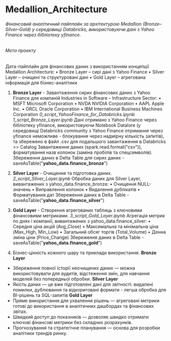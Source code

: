# Medallion_Architecture

###### Фінансовий аналітичний пайплайн за архітектурою Medallion (Bronze–Silver–Gold) у середовищі Databricks, використовуючи дані з Yahoo Finance через бібліотеку yfinance.

###### Мета проекту
Дата-пайплайн для фінансових даних з використанням концепції Medallion Architecture:
•	Bronze Layer – сирі дані з Yahoo Finance
•	Silver Layer – очищені та структуровані дані
•	Gold Layer – агрегована інформація для бізнес-аналітики

1.	**Bronze Layer** - Завантаження сирих фінансових даних з Yahoo Finance для компаній Industries in Software – Infrastructure Sector:
•	MSFT Microsoft Corporation
•	NVDA NVIDIA Corporation
•	AAPL Apple Inc.
•	ORCL Oracle Corporation
•	IBM International Business Machines Corporation
_0_script_YahooFinance_for_Databricks.ipynb_
_1_script_Bronze_Layer.ipynb_
Дані отримано з Yahoo Finance через бібліотеку yfinance, використовуючи Notebook Datalore (у середовищі Databricks community з Yahoo Finance
отримання через yfinance неможливе - блокування через надмірну кількість запитів), та збережено в файл .csv для подальшого завантаження в
Databricks >> Catalog
Завантаження даних (spark.read.format("csv")), форматування назв колонок (заміна пробілів та спецсимволів).
Збереження даних в Delta Table для сирих даних - saveAsTable("**yahoo_data.finance_bronze**")

2.	**Silver Layer** - Очищення та підготовка даних.
_2_script_Silver_Layer.ipynb_
Обробка даних для Silver Layer, вивантажених з yahoo_data.finance_bronze:
•	Очищення NULL-значень
•	Виправлення колонок
•	Видалення дублікатів
•	Форматування дат
Збереження даних в Delta Table - saveAsTable("**yahoo_data.finance_silver**")

3.	**Gold Layer** - Створення агрегованих таблиць з ключовими фінансовими метриками.
_3_script_Gold_Layer.ipynb_ 
Агрегація метрик по днях і компанії, вивантажених з yahoo_data.finance_silver:
•	Середня ціна акцій (Avg_Close)
•	Максимальна та мінімальна ціна (Max_High, Min_Low)
•	Загальний обсяг торгів (Total_Volume)
•	Денна зміна ціни (Price_Change)
Збереження даних в Delta Table - saveAsTable("**yahoo_data.finance_gold**")
  
4. Бізнес-цінність кожного шару та приклади використання.
**Bronze Layer**
 - Збереження повної історії неочищених даних — можна використовувати для аудитів, відстеження змін, для навчання моделей без попередньої обробки.
**Silver Layer**
 - Якість даних — це вже підготовлені дані для звітності: видалені помилки, дублювання та відкориговані формати - легша обробка для BI-рішень та SQL-запитів
**Gold Layer**
 - Пряме використання для ухвалення рішень — агреговані метрики готові до використання в аналітичних дашбордах та фінансових звітах.
 - Швидкий доступ до показників — дозволяє швидко отримати ключові фінансові метрики без складних розрахунків.
 - Прогнозування та стратегічне планування — основа для розробки аналітики трендів ринку.
